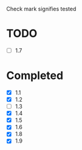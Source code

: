Check mark signifies tested

# TODO

- [ ] 1.7

# Completed

- [x] 1.1
- [x] 1.2
- [ ] 1.3
- [x] 1.4
- [x] 1.5
- [x] 1.6
- [x] 1.8
- [x] 1.9
